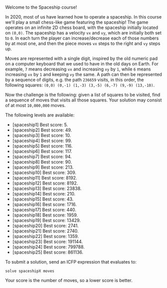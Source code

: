 Welcome to the Spaceship course!

In 2020, most of us have learned how to operate a spaceship. In this course we'll play a small chess-like game featuring the spaceship! The game operates on an infinite 2D chess board, with the spaceship initially located on `(0,0)`. The spaceship has a velocity `vx` and `vy`, which are initially both set to `0`. In each turn the player can increase/decrease each of those numbers by at most one, and then the piece moves `vx` steps to the right and `vy` steps up.

Moves are represented with a single digit, inspired by the old numeric pad on a computer keyboard that we used to have in the old days on Earth. For example, `7` means decreasing `vx` and increasing `vy` by `1`, while `6` means increasing `vx` by `1` and keeping `vy` the same. A path can then be represented by a sequence of digits, e.g. the path `236659` visits, in this order, the following squares: `(0,0) (0,-1) (1,-3) (3,-5) (6,-7) (9,-9) (13,-10)`.

Now the challenge is the following: given a list of squares to be visited, find a sequence of moves that visits all those squares. Your solution may consist of at most `10,000,000` moves.

The following levels are available:
* [spaceship1] Best score: 5.
* [spaceship2] Best score: 49.
* [spaceship3] Best score: 10.
* [spaceship4] Best score: 99.
* [spaceship5] Best score: 116.
* [spaceship6] Best score: 117.
* [spaceship7] Best score: 94.
* [spaceship8] Best score: 90.
* [spaceship9] Best score: 213.
* [spaceship10] Best score: 309.
* [spaceship11] Best score: 8192.
* [spaceship12] Best score: 8192.
* [spaceship13] Best score: 23838.
* [spaceship14] Best score: 210.
* [spaceship15] Best score: 43.
* [spaceship16] Best score: 1716.
* [spaceship17] Best score: 440.
* [spaceship18] Best score: 1959.
* [spaceship19] Best score: 13429.
* [spaceship20] Best score: 2741.
* [spaceship21] Best score: 2740.
* [spaceship22] Best score: 1359.
* [spaceship23] Best score: 191144.
* [spaceship24] Best score: 799788.
* [spaceship25] Best score: 861136.

To submit a solution, send an ICFP expression that evaluates to:

```
solve spaceshipX moves
```

Your score is the number of moves, so a lower score is better.
